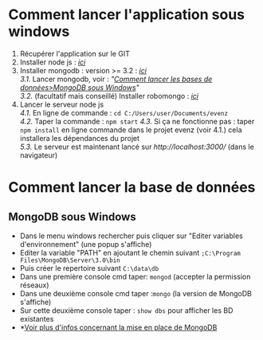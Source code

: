 **Comment lancer l'application sous windows**
=======
1. Récupérer l'application sur le GIT
2. Installer node js : *<a href="https://nodejs.org/en/" target="_blank">ici</a>*
3. Installer mongodb : version >= 3.2 : *<a href="https://www.mongodb.com/" target="_blank">ici</a>*  
*3.1.* Lancer mongodb, voir : *"<a href="#mongodb-sous-windows">Comment lancer les bases de données>MongoDB sous Windows</a>"*  
*3.2.* (facultatif mais conseillé) Installer robomongo : *<a href="https://robomongo.org/" target="_blank">ici</a>*  
4. Lancer le serveur node js  
*4.1.* En ligne de commande : `cd C:/Users/user/Documents/evenz`  
*4.2.* Taper la commande : `npm start`
*4.3.* Si ça ne fonctionne pas : taper `npm install` en ligne commande dans le projet evenz (voir 4.1.) cela installera les dépendances du projet  
*5.3.* Le serveur est maintenant lancé sur *http://localhost:3000/* (dans le navigateur)  


**Comment lancer la base de données**
=======

## MongoDB sous Windows
- Dans le menu windows rechercher puis cliquer sur "Editer variables d'environnement" (une popup s'affiche)
- Editer la variable "PATH" en ajoutant le chemin suivant `;C:\Program Files\MongoDB\Server\3.0\bin`
- Puis créer le repertoire suivant `C:\data\db`
- Dans une première console cmd taper: `mongod` (accepter la permission réseaux)
- Dans une deuxième console cmd taper :`mongo` (la version de MongoDB s'affiche)
- Sur cette deuxième console taper : `show dbs`  pour afficher les BD existantes
- *<a href="http://stackoverflow.com/questions/26585433/mongodb-failed-to-connect-to-127-0-0-127017-reason-errno10061" target="_blank">Voir plus d'infos concernant la mise en place de MongoDB</a>
